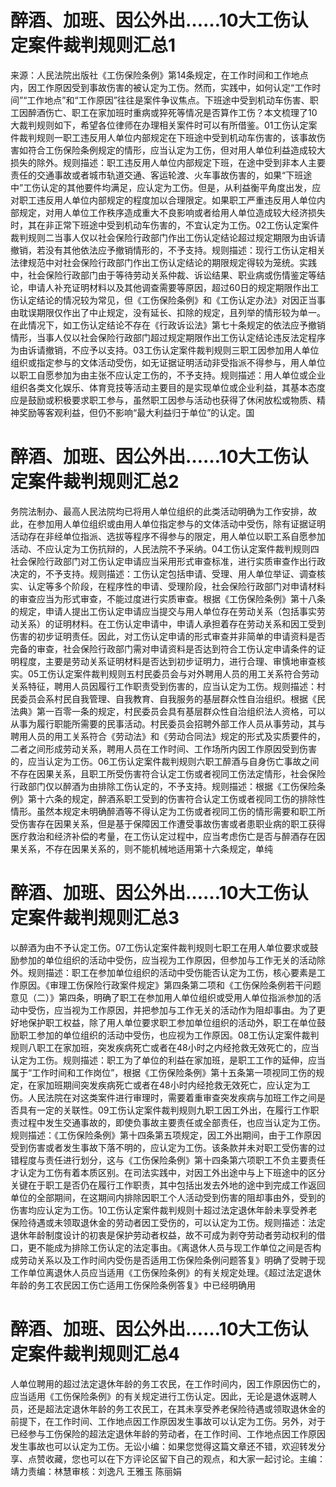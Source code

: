 # 醉酒、加班、因公外出……10大工伤认定案件裁判规则汇总1

来源：人民法院出版社《工伤保险条例》第14条规定，在工作时间和工作地点内，因工作原因受到事故伤害的被认定为工伤。然而，实践中，如何认定“工作时间”“工作地点”和“工作原因”往往是案件争议焦点。下班途中受到机动车伤害、职工因醉酒伤亡、职工在家加班时重病或猝死等情况是否算作工伤？本文梳理了10大裁判规则如下，希望各位律师在办理相关案件时可以有所借鉴。01工伤认定案件裁判规则一职工违反用人单位内部规定在下班途中受到机动车伤害的，该事故伤害如符合工伤保险条例规定的情形，应当认定为工伤，但对用人单位利益造成较大损失的除外。规则描述：职工违反用人单位内部规定下班，在途中受到非本人主要责任的交通事故或者城市轨道交通、客运轮渡、火车事故伤害的，如果“下班途中”工伤认定的其他要件均满足，应认定为工伤。但是，从利益衡平角度出发，应对职工违反用人单位内部规定的程度加以合理限定。如果职工严重违反用人单位内部规定，对用人单位工作秩序造成重大不良影响或者给用人单位造成较大经济损失时，其在非正常下班途中受到机动车伤害的，不宜认定为工伤。02工伤认定案件裁判规则二当事人仅以社会保险行政部门作出工伤认定结论超过规定期限为由诉请撤销，若没有其他依法应予撤销情形的，不予支持。规则描述：现行工伤认定相关法律规范中对社会保险行政部门作出工伤认定结论的期限规定得较为笼统。实践中，社会保险行政部门由于等待劳动关系仲裁、诉讼结果、职业病或伤情鉴定等结论，申请人补充证明材料以及其他调查需要等原因，超过60日的规定期限作出工伤认定结论的情况较为常见，但《工伤保险条例》和《工伤认定办法》对因正当事由耽误期限仅作出了中止规定，没有延长、扣除的规定，且列举的情形较为单一。在此情况下，如工伤认定结论不存在《行政诉讼法》第七十条规定的依法应予撤销情形，当事人仅以社会保险行政部门超过规定期限作出工伤认定结论违反法定程序为由诉请撤销，不应予以支持。03工伤认定案件裁判规则三职工因参加用人单位组织或指定参与的文体活动受伤，如无证据证明活动非受指派不得参与，用人单位以职工自愿参加为由主张不应认定工伤的，不予支持。规则描述：用人单位或企业组织各类文化娱乐、体育竞技等活动主要目的是实现单位或企业利益，其基本态度应是鼓励或积极要求职工参与，虽然职工因参与活动也获得了休闲放松或物质、精神奖励等客观利益，但仍不影响“最大利益归于单位”的认定。国

# 醉酒、加班、因公外出……10大工伤认定案件裁判规则汇总2

务院法制办、最高人民法院均已将用人单位组织的此类活动明确为工作安排，故此，在参加用人单位组织或由用人单位指定参与的文体活动中受伤，除有证据证明活动存在非经单位指派、选拔等程序不得参与的限定，用人单位以职工系自愿参加活动、不应认定为工伤抗辩的，人民法院不予采纳。04工伤认定案件裁判规则四社会保险行政部门对工伤认定申请应当采用形式审查标准，进行实质审查作出行政决定的，不予支持。规则描述：工伤认定包括申请、受理、用人单位举证、调查核实、认定等多个阶段，在程序性的申请、受理阶段，社会保险行政部门对申请材料的审查应当为形式审查，不能过度进行实质审查。根据《工伤保险条例》第十八条的规定，申请人提出工伤认定申请应当提交与用人单位存在劳动关系（包括事实劳动关系）的证明材料。在工伤认定申请中，申请人承担着存在劳动关系和因工受到伤害的初步证明责任。因此，对工伤认定申请的形式审查并非简单的申请资料是否完备的审查，社会保险行政部门需对申请资料是否达到符合工伤认定申请条件的证明程度，主要是劳动关系证明材料是否达到初步证明力，进行合理、审慎地审查核实。05工伤认定案件裁判规则五村民委员会与对外聘用人员的用工关系符合劳动关系特征，聘用人员因履行工作职责受到伤害的，应当认定为工伤。规则描述：村民委员会系村民自我管理、自我教育、自我服务的基层群众性自治组织。根据《民法典》第一百零一条的规定，村民委员会具有基层群众性自治组织法人资格，可以从事为履行职能所需要的民事活动。村民委员会招聘外部工作人员从事劳动，其与聘用人员的用工关系符合《劳动法》和《劳动合同法》规定的形式及实质要件的，二者之间形成劳动关系，聘用人员在工作时间、工作场所内因工作原因受到伤害的，应当认定为工伤。06工伤认定案件裁判规则六职工醉酒与自身伤亡事故之间不存在因果关系，且职工所受伤害符合认定工伤或者视同工伤法定情形，社会保险行政部门仅以醉酒为由排除工伤认定的，不予支持。规则描述：根据《工伤保险条例》第十六条的规定，醉酒系职工受到的伤害符合认定工伤或者视同工伤的排除性情形。虽然本规定未明确醉酒等不得认定为工伤或者视同工伤的情形需要和职工所受伤害存在因果关系，但是基于保障因工作遭受事故伤害或者患职业病的职工获得医疗救治和经济补偿的考量，在工伤认定过程中，应当考虑伤亡是否与醉酒存在因果关系，不存在因果关系的，则不能机械地适用第十六条规定，单纯

# 醉酒、加班、因公外出……10大工伤认定案件裁判规则汇总3

以醉酒为由不予认定工伤。07工伤认定案件裁判规则七职工在用人单位要求或鼓励参加的单位组织的活动中受伤，应当视为工作原因，但参加与工作无关的活动除外。规则描述：职工在参加单位组织的活动中受伤能否认定为工伤，核心要素是工作原因。《审理工伤保险行政案件规定》第四条第二项和《工伤保险条例若干问题意见（二）》第四条，明确了职工在参加用人单位组织或受用人单位指派参加的活动中受伤，应当视为工作原因，并把参加与工作无关的活动作为阻却事由。为了更好地保护职工权益，除了用人单位要求职工参加单位组织的活动外，职工在单位鼓励职工参加的单位组织的活动中受伤，也应视为工作原因。08工伤认定案件裁判规则八职工在家加班，突发疾病死亡或者在48小时之内经抢救无效死亡的，应当认定为工伤。规则描述：职工为了单位的利益在家加班，是职工工作的延伸，应当属于“工作时间和工作岗位”，根据《工伤保险条例》第十五条第一项视同工伤的规定，在家加班期间突发疾病死亡或者在48小时内经抢救无效死亡，应认定为工伤。人民法院在对这类案件进行审理时，需要着重审查突发疾病与加班工作之间是否具有一定的关联性。09工伤认定案件裁判规则九职工因工外出，在履行工作职责过程中发生交通事故的，即使负事故主要责任或全部责任，也应当认定为工伤。规则描述：《工伤保险条例》第十四条第五项规定，因工外出期间，由于工作原因受到伤害或者发生事故下落不明的，应认定为工伤。该条款并未对职工受伤害的过错程度与责任进行划分，这与《工伤保险条例》第十四条第六项职工不负主要责任才认定为工伤有着本质区别。在司法实践中，对因工外出途中与上下班途中的区分关键在于职工是否仍在履行工作职责，其中包括出发去外地的途中到完成工作返回单位的全部期间，在这期间内排除因职工个人活动受到伤害的阻却事由外，受到的伤害均应认定为工伤。10工伤认定案件裁判规则十超过法定退休年龄未享受养老保险待遇或未领取退休金的劳动者因工受伤的，可以认定为工伤。规则描述：法定退休年龄制度设计的初衷是保护劳动者权益，故不可成为剥夺劳动者劳动权利的借口，更不能成为排除工伤认定的法定事由。《离退休人员与现工作单位之间是否构成劳动关系以及工作时间内受伤是否适用工伤保险条例问题答复》明确了受聘于现工作单位离退休人员应当适用《工伤保险条例》的有关规定处理。《超过法定退休年龄的务工农民因工伤亡适用工伤保险条例答复》中已经明确用

# 醉酒、加班、因公外出……10大工伤认定案件裁判规则汇总4

人单位聘用的超过法定退休年龄的务工农民，在工作时间内，因工作原因伤亡的，应当适用《工伤保险条例》的有关规定进行工伤认定。因此，无论是退休返聘人员，还是超法定退休年龄的务工农民工，在其未享受养老保险待遇或领取退休金的前提下，在工作时间、工作地点因工作原因发生事故可以认定为工伤。另外，对于已经参与工伤保险的超法定退休年龄的劳动者，在工作时间、工作地点因工作原因发生事故也可以认定为工伤。无讼小编：如果您觉得这篇文章还不错，欢迎转发分享、点赞收藏，您也可以在下方评论区留下自己的观点，和大家一起讨论。主编：靖力责编：林慧审核：刘逸凡 王雅玉 陈丽娟

